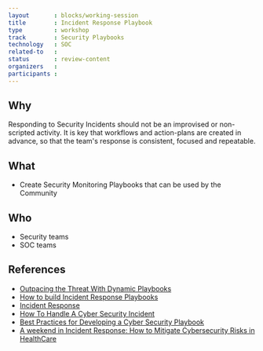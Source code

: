 ```yaml
---
layout       : blocks/working-session
title        : Incident Response Playbook
type         : workshop
track        : Security Playbooks
technology   : SOC
related-to   :
status       : review-content
organizers   :
participants :
---
```


## Why

Responding to Security Incidents should not be an improvised or non-scripted activity. It is key that workflows and action-plans
    are created in advance, so that the team's response is consistent, focused and repeatable.

## What

 - Create Security Monitoring Playbooks that can be used by the Community

## Who

 - Security teams
 - SOC teams

## References

 - [Outpacing the Threat With Dynamic Playbooks](https://securityintelligence.com/news/outpacing-the-threat-with-dynamic-playbooks/)
 - [How to build Incident Response Playbooks](https://www.demisto.com/how-to-build-incident-response-playbooks/)
 - [Incident Response](http://www.cst.ucf.edu/about/information-security-office/incident-response/)
 - [How To Handle A Cyber Security Incident](http://www.huffingtonpost.co.uk/paul-rose/crisis-management-how-to-_b_14143266.html)
 - [Best Practices for Developing a Cyber Security Playbook](https://www.cnsgroup.co.uk/media-hub/news/news-article/2017/05/02/whitepaper-best-practices-for-developing-a-cyber-security-playbook)
 - [A weekend in Incident Response: How to Mitigate Cybersecurity Risks in HealthCare](https://www.linkedin.com/pulse/weekend-incident-response-how-mitigate-cybersecurity-risks-forte)
